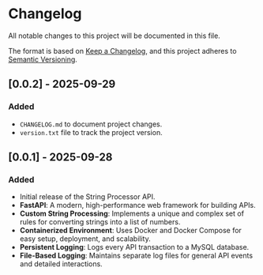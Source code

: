# Changelog

All notable changes to this project will be documented in this file.

The format is based on [Keep a Changelog](https://keepachangelog.com/en/1.0.0/),
and this project adheres to [Semantic Versioning](https://semver.org/spec/v2.0.0.html).

## [0.0.2] - 2025-09-29

### Added
- `CHANGELOG.md` to document project changes.
- `version.txt` file to track the project version.

## [0.0.1] - 2025-09-28

### Added
- Initial release of the String Processor API.
- **FastAPI**: A modern, high-performance web framework for building APIs.
- **Custom String Processing**: Implements a unique and complex set of rules for converting strings into a list of numbers.
- **Containerized Environment**: Uses Docker and Docker Compose for easy setup, deployment, and scalability.
- **Persistent Logging**: Logs every API transaction to a MySQL database.
- **File-Based Logging**: Maintains separate log files for general API events and detailed interactions.
